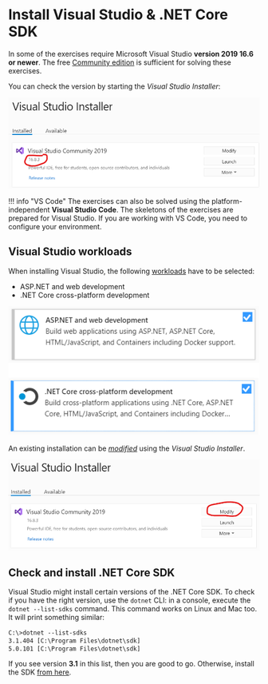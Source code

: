 ﻿# Install Visual Studio & .NET Core SDK

In some of the exercises require Microsoft Visual Studio **version 2019 16.6 or newer**. The free [Community edition](https://visualstudio.microsoft.com/vs/community/) is sufficient for solving these exercises.

You can check the version by starting the _Visual Studio Installer_:

![Visual Studio version](images/visual-studio/vs-verzio.png)

!!! info "VS Code"
    The exercises can also be solved using the platform-independent **Visual Studio Code**. The skeletons of the exercises are prepared for Visual Studio. If you are working with VS Code, you need to configure your environment.

## Visual Studio workloads

When installing Visual Studio, the following [workloads](https://docs.microsoft.com/en-us/visualstudio/install/install-visual-studio?view=vs-2019#step-4---choose-workloads) have to be selected:

- ASP.NET and web development
- .NET Core cross-platform development

![Visual Studio workloads](images/visual-studio/vs-workload.png)

An existing installation can be [_modified_](https://docs.microsoft.com/en-us/visualstudio/install/modify-visual-studio?view=vs-2019) using the _Visual Studio Installer_.

![Visual Studio install components](images/visual-studio/vs-installer-modify.png)

## Check and install .NET Core SDK

Visual Studio might install certain versions of the .NET Core SDK. To check if you have the right version, use the `dotnet` CLI: in a console, execute the `dotnet --list-sdks` command. This command works on Linux and Mac too. It will print something similar:

```hl_lines="2"
C:\>dotnet --list-sdks
3.1.404 [C:\Program Files\dotnet\sdk]
5.0.101 [C:\Program Files\dotnet\sdk]
```

If you see version **3.1** in this list, then you are good to go. Otherwise, install the SDK [from here](https://dotnet.microsoft.com/download/dotnet-core/3.1).
